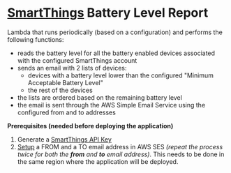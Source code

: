 # [SmartThings](https://www.smartthings.com/) Battery Level Report 

Lambda that runs periodically (based on a configuration) and performs the following functions:
* reads the battery level for all the battery enabled devices associated with the configured SmartThings account
* sends an email with 2 lists of devices: 
  * devices with a battery level lower than the configured "Minimum Acceptable Battery Level"
  * the rest of the devices
* the lists are ordered based on the remaining battery level
* the email is sent through the AWS Simple Email Service using the configured from and to addresses

**Prerequisites (needed before deploying the application)**

1. Generate a [SmartThings API Key](https://github.com/sandupotter/smartthings-serverless/blob/master/docs/smart_things_create_api_key/README.md)
2. [Setup](https://github.com/sandupotter/smartthings-serverless/blob/master/docs/ses_register_email/README.md) a FROM and a TO email address in AWS SES _(repeat the process twice for both the **from** and **to** email address)_. This needs to be done in the same region where the application will be deployed.